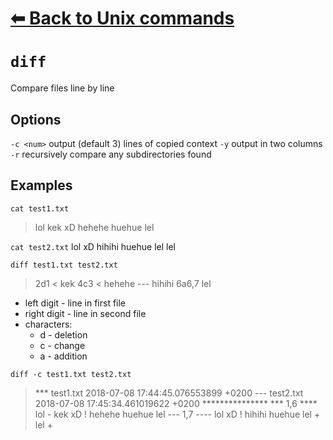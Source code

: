 # [⬅ Back	to Unix commands](unix.md)
# `diff`
Compare files line by line

## Options
`-c <num>` output <num> (default 3) lines of copied context
`-y` output in two columns
`-r` recursively compare any subdirectories found


## Examples
`cat test1.txt`
> lol
kek
xD
hehehe
huehue
lel

`cat test2.txt`
lol
xD
hihihi
huehue
lel
lel

`diff test1.txt test2.txt`
>2d1
< kek
4c3
< hehehe
\---
> hihihi
6a6,7
> lel
>

* left digit - line in first file
* right digit - line in second file
* characters:
  * d - deletion
  * c - change
  * a - addition

`diff -c test1.txt test2.txt`
>\*\*\* test1.txt	2018-07-08 17:44:45.076553899 +0200
--- test2.txt	2018-07-08 17:45:34.461019622 +0200
\*\*\*\*\*\*\*\*\*\*\*\*\*\*\*
\*\*\* 1,6 \*\*\*\*
  lol
\- kek
  xD
! hehehe
  huehue
  lel
--- 1,7 ----
  lol
  xD
! hihihi
  huehue
  lel
\+ lel
\+

